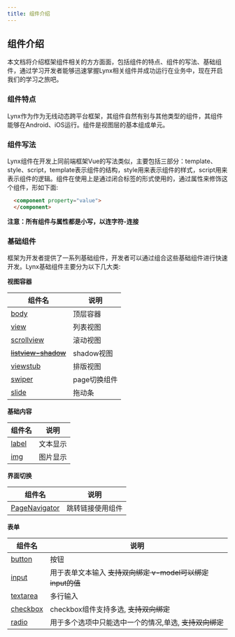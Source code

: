 ```yaml
---
title: 组件介绍
---
```


## 组件介绍

本文档将介绍框架组件相关的方方面面，包括组件的特点、组件的写法、基础组件，通过学习开发者能够迅速掌握Lynx相关组件并成功运行在业务中，现在开启我们的学习之旅吧。

### 组件特点

Lynx作为作为无线动态跨平台框架，其组件自然有别与其他类型的组件，其组件能够在Android、iOS运行。组件是视图层的基本组成单元。

### 组件写法

Lynx组件在开发上同前端框架Vue的写法类似，主要包括三部分：template、style、script，template表示组件的结构，style用来表示组件的样式，script用来表示组件的逻辑。组件在使用上是通过闭合标签的形式使用的，通过属性来修饰这个组件，形如下面:
```html
  <component property="value">
  </component>
```
**注意：所有组件与属性都是小写，以连字符-连接**

### 基础组件

框架为开发者提供了一系列基础组件，开发者可以通过组合这些基础组件进行快速开发。Lynx基础组件主要分为以下几大类:

**视图容器**

| 组件名 | 说明 |
|---|---|
| [body](./body.md) | 顶层容器|
| [view](./view.md) | 列表视图|
| [scrollview](./scrollview.md)  | 滚动视图 |
| [<del>listview-shadow]()  | shadow视图 |
| [viewstub](./viewstub.md)  | 排版视图 |
| [swiper](./swiper.md)  | page切换组件 |
| [slide](./slide.md)  | 拖动条 |

**基础内容**

| 组件名 | 说明 |
|---|---|
| [label](./label.md)  |  文本显示 |
| [img](./image.md)  |  图片显示 |

**界面切换**

| 组件名 | 说明 |
|---|---|
| [PageNavigator](./pagenavigator.md)  | 跳转链接使用组件|


**表单**

| 组件名 | 说明 |
|---|---|
| [button](./button.md)  |  按钮 |
| [input](./input.md)  |  用于表单文本输入 <del>支持双向绑定 v-model可以绑定input的值|
| [textarea](./textarea.md)  | 多行输入 |
| [checkbox](./checkbox.md)  | checkbox组件支持多选, <del>支持双向绑定 |
| [radio](./radio.md) | 用于多个选项中只能选中一个的情况,单选, <del>支持双向绑定</del> |


